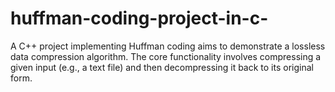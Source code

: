 # huffman-coding-project-in-c-
A C++ project implementing Huffman coding aims to demonstrate a lossless data compression algorithm. The core functionality involves compressing a given input (e.g., a text file) and then decompressing it back to its original form.
